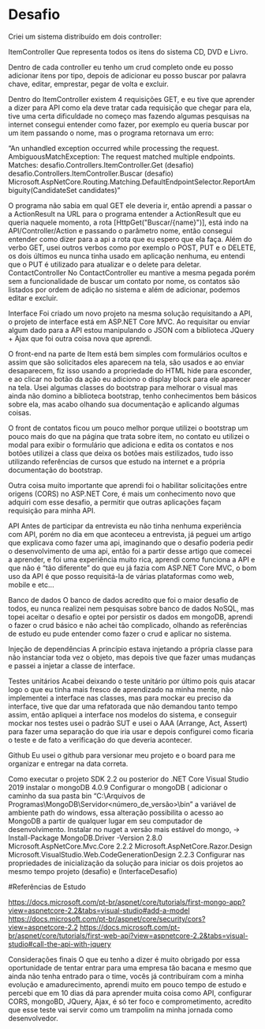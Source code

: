 # Desafio

Criei um sistema distribuído em dois controller:

ItemController
Que representa todos os itens do sistema CD, DVD e Livro.

Dentro de cada controller eu tenho um crud completo onde eu posso adicionar itens por tipo, depois de adicionar eu posso buscar por palavra chave, editar, emprestar, pegar de volta e excluir.

Dentro do ItemController existem 4 requisições GET, e eu tive que aprender a dizer para API como ela deve tratar cada requisição que chegar para ela, tive uma certa dificuldade no começo mas fazendo algumas pesquisas na internet consegui entender como fazer, por exemplo eu queria buscar por um item passando o nome, mas o programa retornava um erro: 

“An unhandled exception occurred while processing the request. AmbiguousMatchException: The request matched multiple endpoints. Matches:
desafio.Controllers.ItemController.Get (desafio) desafio.Controllers.ItemController.Buscar (desafio) Microsoft.AspNetCore.Routing.Matching.DefaultEndpointSelector.ReportAmbiguity(CandidateSet candidates)”


O programa não sabia em qual GET ele deveria ir, então aprendi a passar o a ActionResult na URL para o programa entender a ActionResult que eu queria naquele momento, a rota [HttpGet("Buscar/{name}")], está indo na API/Controller/Action e passando o parâmetro nome, então consegui entender como dizer para a api a rota que eu espero que ela faça.
Além do verbo GET, usei outros verbos como por exemplo o POST, PUT e o DELETE, os dois últimos eu nunca tinha usado em aplicação nenhuma, eu entendi que o PUT é utilizado para atualizar e o delete para deletar.
ContactController 
No ContactController eu mantive a mesma pegada porém sem a funcionalidade de buscar um contato por nome, os contatos são listados por ordem de adição no sistema e além de adicionar, podemos editar e excluir.

Interface
Foi criado um novo projeto na mesma solução requisitando a API, o projeto de interface está em  ASP.NET Core MVC.
Ao requisitar ou enviar algum dado para a API estou manipulando o JSON com a biblioteca JQuery + Ajax que foi outra coisa nova que aprendi.

O front-end na parte de Item está bem simples com formulários ocultos e assim que são solicitados eles aparecem na tela, são usados e ao enviar desaparecem, fiz isso usando a propriedade do HTML hide para esconder, e ao clicar no botão da ação eu adiciono o display block para ele aparecer na tela. Usei algumas classes do bootstrap para melhorar o visual mas ainda não domino a biblioteca bootstrap, tenho conhecimentos bem básicos sobre ela, mas acabo olhando sua documentação e aplicando algumas coisas.

O front de contatos ficou um pouco melhor porque utilizei o bootstrap um pouco mais do que na página que trata sobre item, no contato eu utilizei o modal para exibir o formulário que adiciona e edita os contatos e nos botões utilizei a class que deixa os botões mais estilizados, tudo isso utilizando referências de cursos que estudo na internet e a própria documentação do bootstrap.

Outra coisa muito importante que aprendi foi o habilitar solicitações entre origens (CORS) no ASP.NET Core, é mais um conhecimento novo que adquiri com esse desafio, a permitir que outras aplicações façam requisição para minha API.

API
Antes de participar da entrevista eu não tinha nenhuma experiência com API, porém no dia em que aconteceu a entrevista, já peguei um artigo que explicava como fazer uma api, imaginando que o desafio poderia pedir o desenvolvimento de uma api, então foi a partir desse artigo que comecei a aprender, e foi uma experiência muito rica, aprendi como funciona a API e que não é “tão diferente” do que eu já fazia com ASP.NET Core MVC, o bom uso da API é que posso requisitá-la de várias plataformas como web, mobile e etc...

Banco de dados
O banco de dados acredito que foi o maior desafio de todos, eu nunca realizei nem pesquisas sobre banco de dados NoSQL, mas topei aceitar o desafio e optei por persistir os dados em mongoDB, aprendi o fazer o crud básico e não achei tão complicado, olhando as referências de estudo eu pude entender como fazer o crud e aplicar no sistema.

Injeção de dependências 
A princípio estava injetando a própria classe para não  instanciar toda vez o objeto, mas depois tive que fazer umas mudanças e passei a injetar a classe de interface. 

Testes unitários
Acabei deixando o teste unitário por último pois quis atacar logo o que eu tinha mais fresco de aprendizado na minha mente, não implementei a interface nas classes, mas para mockar eu preciso da interface, tive que dar uma refatorada que não demandou tanto tempo assim, então apliquei a interface nos modelos do sistema, e conseguir mockar nos testes usei o padrão SUT e usei o AAA (Arrange, Act, Assert) para fazer uma separação do que iria usar e depois configurei como ficaria o teste e de fato a verificação do que deveria acontecer.



Github
Eu usei o github para versionar meu projeto e o board para me organizar e entregar na data correta.

Como executar o projeto
SDK 2.2 ou posterior do .NET Core
Visual Studio 2019
instalar o mongoDB 4.0.9
Configurar o mongoDB ( adicionar o caminho da sua pasta bin “C:\Arquivos de Programas\MongoDB\Servidor\<número_de_versão>\bin” a variável de ambiente path do windows, essa alteração possibilita o acesso ao MongoDB a partir de qualquer lugar em seu computador de desenvolvimento.
Instalar no nuget a versão mais estável do mongo, -> Install-Package MongoDB.Driver -Version 2.8.0
Microsoft.AspNetCore.Mvc.Core 2.2.2
Microsoft.AspNetCore.Razor.Design
Microsoft.VisualStudio.Web.CodeGenerationDesign 2.2.3
Configurar nas propriedades de inicialização da solução para iniciar os dois projetos ao mesmo tempo projeto (desafio) e (InterfaceDesafio)


#Referências de Estudo 

https://docs.microsoft.com/pt-br/aspnet/core/tutorials/first-mongo-app?view=aspnetcore-2.2&tabs=visual-studio#add-a-model
https://docs.microsoft.com/pt-br/aspnet/core/security/cors?view=aspnetcore-2.2
https://docs.microsoft.com/pt-br/aspnet/core/tutorials/first-web-api?view=aspnetcore-2.2&tabs=visual-studio#call-the-api-with-jquery

Considerações finais
O que eu tenho a dizer é muito obrigado por essa oportunidade de tentar entrar para uma empresa tão bacana e mesmo que ainda não tenha entrado para o time, vocês já contribuíram com a minha evolução e amadurecimento, aprendi muito em pouco tempo de estudo e percebi que em 10 dias dá para  aprender muita coisa como API, configurar CORS, mongoBD, JQuery, Ajax, é só ter foco e comprometimento, acredito que esse teste vai servir como um trampolim na minha jornada como desenvolvedor.

